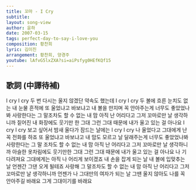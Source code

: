 ```yaml
---
title: 꼬마 - I Cry
subtitle:
layout: song-view
author: 윤하
date: 2007-03-15
tags: perfect-day-to-say-i-love-you
composition: 황찬희
lyric: 김이진
arrangement: 황찬희, 양경주
youtube: lAfvG5lxZXA?si=aiPsfyg0HEfKQf15
---
```


## 歌詞 (中譯待補)

I cry I cry 두 번 다시는
울지 않겠단 약속도 했는데
I cry I cry 두 볼에 흐른
눈치도 없는 내 눈물 흔적에
또 울었냐고 바보냐고
내 볼을 만지며
꼭 안아주는게
너무도 좋았었나봐
사랑한다는 그 말조차도
할 수 없는 내 맘
아직 난 어리다고
그저 꼬마로만 날 생각하니까
짙어진 내 화장에도
웃기만 한 그대
그런 그대 때문에
내가 울고 있는 걸 아나요
I cry I cry 보고 싶어서
밤새 울다가 잠드는 날에는
I cry I cry 나 울었다고
그대에게 난 꼭 전화를 하죠
또 울었냐고 바보냐고
내 맘도 모르고
날 달래주는게
너무도 좋았었나봐
사랑한다는 그 말 조차도
할 수 없는 내 맘
아직 난 어리다고
그저 꼬마로만 날 생각하니까
아슬한 옷차림에도
웃기만한 그대
그런 그대 때문에
내가 울고 있는 걸 아나요
나 기다려져요
그대에게는 아직 나
어리게 보이겠죠
내 손을 잡게 되는 날
내 볼에 입맞추는 날
언젠간 그댄 오게 될테죠
사랑해 그 말조차도
할 수 없는 내 맘
아직 난 어리다고
그저 꼬마로만 날 생각하니까
언젠가 나 그대만의
여자가 되는 날
그땐 울지 않아도
나를 꼭 안아주길 바래요
그게 그대이기를 바래요

